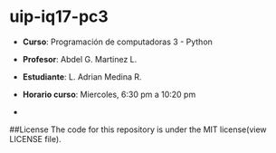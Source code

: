 # uip-iq17-pc3

- **Curso**: Programación de computadoras 3 - Python
- **Profesor**: Abdel G. Martinez L.
- **Estudiante**: L. Adrian Medina R.
- **Horario curso**: Miercoles, 6:30 pm a 10:20 pm

-
##License
The code for this repository is under the MIT license(view LICENSE file).
